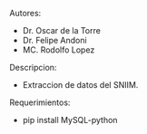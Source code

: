 Autores:
- Dr. Oscar de la Torre
- Dr. Felipe Andoni
- MC. Rodolfo Lopez

Descripcion:
- Extraccion de datos del SNIIM.

Requerimientos:
- pip install MySQL-python


